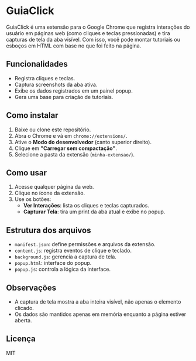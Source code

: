 # GuiaClick

GuiaClick é uma extensão para o Google Chrome que registra interações do usuário em páginas web (como cliques e teclas pressionadas) e tira capturas de tela da aba visível. Com isso, você pode montar tutoriais ou esboços em HTML com base no que foi feito na página.

## Funcionalidades

- Registra cliques e teclas.
- Captura screenshots da aba ativa.
- Exibe os dados registrados em um painel popup.
- Gera uma base para criação de tutoriais.

## Como instalar

1. Baixe ou clone este repositório.
2. Abra o Chrome e vá em `chrome://extensions/`.
3. Ative o **Modo do desenvolvedor** (canto superior direito).
4. Clique em **"Carregar sem compactação"**.
5. Selecione a pasta da extensão (`minha-extensao/`).

## Como usar

1. Acesse qualquer página da web.
2. Clique no ícone da extensão.
3. Use os botões:
   - **Ver Interações**: lista os cliques e teclas capturados.
   - **Capturar Tela**: tira um print da aba atual e exibe no popup.

## Estrutura dos arquivos

- `manifest.json`: define permissões e arquivos da extensão.
- `content.js`: registra eventos de clique e teclado.
- `background.js`: gerencia a captura de tela.
- `popup.html`: interface do popup.
- `popup.js`: controla a lógica da interface.

## Observações

- A captura de tela mostra a aba inteira visível, não apenas o elemento clicado.
- Os dados são mantidos apenas em memória enquanto a página estiver aberta.

## Licença

MIT
